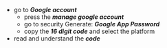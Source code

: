 <!-- markdownlint-disable -->
- go to **_Google account_**
    - press the **_manage google account_**
    - go to security Generate: **_Google App Password_**
    - copy the **_16 digit code_** and select the platform
- read and understand the **_code_** 